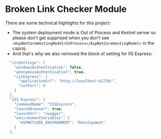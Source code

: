 # Broken Link Checker Module

There are some technical highlights for this project:

- The system deployment mode is Out of Process and Kestrel server so please don't get supprised when you don't see ```<AspNetCoreHostingModel>InProcess</AspNetCoreHostingModel>``` in the csproj.
- And that's why we also removed the block of setting for IIS Express:

```csharp
  "iisSettings": {
    "windowsAuthentication": false,
    "anonymousAuthentication": true,
    "iisExpress": {
      "applicationUrl": "http://localhost:61739/",
      "sslPort": 0
    }
  },
  "IIS Express": {
    "commandName": "IISExpress",
    "launchBrowser": true,
    "launchUrl": "swagger",
    "environmentVariables": {
      "ASPNETCORE_ENVIRONMENT": "Development"
    }
  },
```
